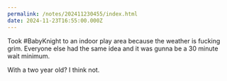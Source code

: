 ```yaml
---
permalink: /notes/202411230455/index.html
date: 2024-11-23T16:55:00.000Z
---
```


Took #BabyKnight to an indoor play area because the weather is fucking grim. Everyone else had the same idea and it was gunna be a 30 minute wait minimum. 

With a two year old? I think not.
